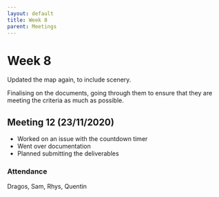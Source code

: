 ```yaml
---
layout: default
title: Week 8
parent: Meetings
---
```


# Week 8

Updated the map again, to include scenery.

Finalising on the documents, going through them to ensure that they are meeting the criteria as much as possible.

## Meeting 12 (23/11/2020)

* Worked on an issue with the countdown timer
* Went over documentation
* Planned submitting the deliverables

### Attendance

Dragos, Sam, Rhys, Quentin